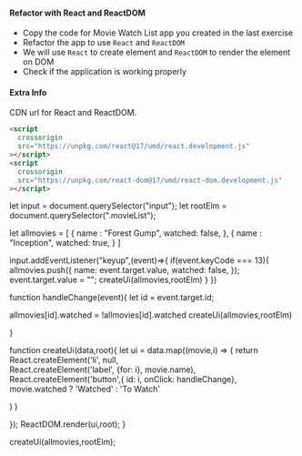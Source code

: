 #### Refactor with React and ReactDOM

- Copy the code for Movie Watch List app you created in the last exercise
- Refactor the app to use `React` and `ReactDOM`
- We will use `React` to create element and `ReactDOM` to render the element on DOM
- Check if the application is working properly

#### Extra Info

CDN url for React and ReactDOM.

```html
<script
  crossorigin
  src="https://unpkg.com/react@17/umd/react.development.js"
></script>
<script
  crossorigin
  src="https://unpkg.com/react-dom@17/umd/react-dom.development.js"
></script>
```
let input = document.querySelector("input");
let rootElm = document.querySelector(".movieList");

let allmovies = [
  {
name : "Forest Gump",
watched: false,
},
{
name : "Inception",
watched: true,
}
]

input.addEventListener("keyup",(event)=>{
if(event.keyCode === 13){
  allmovies.push({
    name: event.target.value,
    watched: false,
  });
  event.target.value = "";
  createUi(allmovies,rootElm)
}
})



function handleChange(event){
let id = event.target.id;

allmovies[id].watched = !allmovies[id].watched
createUi(allmovies,rootElm)

}

function createUi(data,root){
let ui = data.map((movie,i) => {
    return React.createElement('li',
    null,    
   React.createElement('label',
   {for: i},
 movie.name),
  React.createElement('button',{ id: i, onClick: handleChange},
  movie.watched ? 'Watched' : 'To Watch'
  
  )
  )

});
ReactDOM.render(ui,root);
}

createUi(allmovies,rootElm);











